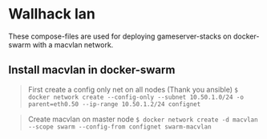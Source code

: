 # Wallhack lan

These compose-files are used for deploying gameserver-stacks on docker-swarm with a macvlan network.


## Install macvlan in docker-swarm

>First create a config only net on all nodes (Thank you ansible) 
`$ docker network create --config-only --subnet 10.50.1.0/24 -o parent=eth0.50 --ip-range 10.50.1.2/24 confignet`

>Create macvlan on master node
`$ docker network create -d macvlan --scope swarm --config-from confignet swarm-macvlan`
